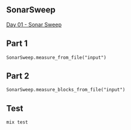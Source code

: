 ## SonarSweep

[Day 01 - Sonar Sweep](https://adventofcode.com/2021/day/1)

## Part 1

```
SonarSweep.measure_from_file("input")
```

## Part 2

```
SonarSweep.measure_blocks_from_file("input")
```

## Test

```
mix test
```

